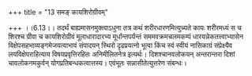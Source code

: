 +++
title = "13 समङ् कायशिरोग्रीवम्"

+++
।।6.13।। तदर्थं बाह्यमासनमुक्त्वाऽधुना तत्र कथं शरीरधारणमित्युच्यते कायः
शरीरमध्यं स च शिरश्च ग्रीवा च कायशिरोग्रीवं मूलाधारादारभ्य
मूर्धान्तपर्यन्तं सममवक्रमचलमकम्पं धारयन्नेकतत्त्वाभ्यासेन
विक्षेपसहभाव्यङ्गमेजयत्वाभावं संपादयन् स्थिरो दृढप्रयत्नो भूत्वा किंच
स्वं स्वीयं नासिकाग्रं संप्रेक्ष्यैव लयविक्षेपराहित्याय
विषयप्रवृत्तिरहितः अनिमीलितनेत्र इत्यर्थः। दिशश्चानवलोकयन् अन्तरान्तरा
दिशां चावलोकनमकुर्वन् योगप्रतिबन्धकत्वात्तस्य। एवंभूतः
सन्नासीतेत्युत्तरेण संबन्धः।
